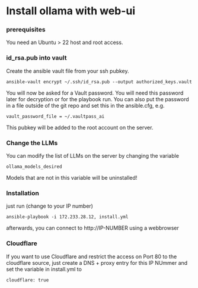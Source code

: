 # Install ollama with web-ui

### prerequisites

You need an Ubuntu > 22 host and root access.


### id_rsa.pub into vault

Create the ansible vault file from your ssh pubkey. 

```
ansible-vault encrypt ~/.ssh/id_rsa.pub --output authorized_keys.vault

```

You will now be asked for a Vault password. You will need this password later for decryption or for the playbook run.
You can also put the password in a file outside of the git repo and set this in the ansible.cfg, e.g.

```
vault_password_file = ~/.vaultpass_ai
```

This pubkey will be added to the root account on the server.


### Change the LLMs

You can modify the list of LLMs on the server by changing the variable

```
ollama_models_desired
```
Models that are not in this variable will be uninstalled!



### Installation

just run (change to your IP number)

```
ansible-playbook -i 172.233.28.12, install.yml 
```

afterwards, you can connect to http://IP-NUMBER using a webbrowser


### Cloudflare

If you want to use Cloudflare and restrict the access on Port 80 to the cloudflare source, just create a DNS + proxy entry for this IP NUmmer and set the variable in install.yml to 

```
cloudflare: true 

```
